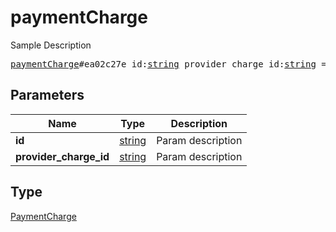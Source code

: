 # paymentCharge

Sample Description

<pre>
<a href="../constructor/paymentCharge.md">paymentCharge</a>#ea02c27e id:<a href="../type/string.md">string</a> provider_charge_id:<a href="../type/string.md">string</a> = <a href="../type/PaymentCharge.md">PaymentCharge</a>;
</pre>

## Parameters

| Name | Type | Description |
|------|:----:|-------------|
| **id** | [string](../type/string.md) | Param description |
| **provider_charge_id** | [string](../type/string.md) | Param description |

## Type

[PaymentCharge](../type/PaymentCharge.md)

